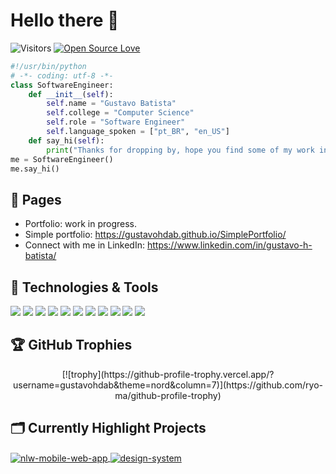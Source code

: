# Hello there 👋

![Visitors](https://visitor-badge.laobi.icu/badge?page_id=gustavohdab)
[![Open Source Love](https://badges.frapsoft.com/os/v1/open-source.svg?v=102)](https://github.com/ellerbrock/open-source-badge/)


```python
#!/usr/bin/python
# -*- coding: utf-8 -*-
class SoftwareEngineer:
    def __init__(self):
        self.name = "Gustavo Batista"
        self.college = "Computer Science"
        self.role = "Software Engineer"
        self.language_spoken = ["pt_BR", "en_US"]
    def say_hi(self):
        print("Thanks for dropping by, hope you find some of my work interesting.")
me = SoftwareEngineer()
me.say_hi()
```
## 📝 Pages

- Portfolio: work in progress.
- Simple portfolio: https://gustavohdab.github.io/SimplePortfolio/
- Connect with me in LinkedIn: https://www.linkedin.com/in/gustavo-h-batista/

## 🔧 Technologies & Tools

![](https://img.shields.io/badge/OS-Linux-informational?style=flat&logo=linux&logoColor=white&color=6aa6f8)
![](https://img.shields.io/badge/OS-Windows-informational?style=flat&logo=windows&logoColor=white&color=6aa6f8)
![](https://img.shields.io/badge/Editor-VS_Code-informational?style=flat&logo=visual-studio-code&logoColor=white&color=6aa6f8)
![](https://img.shields.io/badge/Code-Python-informational?style=flat&logo=python&logoColor=white&color=6aa6f8)
![](https://img.shields.io/badge/Code-JavaScript-informational?style=flat&logo=javascript&logoColor=white&color=6aa6f8)
![](https://img.shields.io/badge/Code-TypeScript-informational?style=flat&logo=typescript&logoColor=white&color=6aa6f8)
![](https://img.shields.io/badge/Code-React-informational?style=flat&logo=react&logoColor=white&color=6aa6f8)
![](https://img.shields.io/badge/Tools-SQL-informational?style=flat&logo=sql&logoColor=white&color=6aa6f8)
![](https://img.shields.io/badge/Tools-NodeJS-informational?style=flat&logo=nodejs&logoColor=white&color=6aa6f8)
![](https://img.shields.io/badge/Tools-HTML-informational?style=flat&logo=html&logoColor=white&color=6aa6f8)
![](https://img.shields.io/badge/Tools-CSS-informational?style=flat&logo=css&logoColor=white&color=6aa6f8)



<!-- ## &#x1f4c8; GitHub Stats
<a href="https://github.com/gustavohdab">
  <img align="center" src="https://github-readme-stats.vercel.app/api/top-langs/?username=gustavohdab&hide=c%2B%2B,c,matlab,assembly&title_color=6aa6f8&text_color=8a919a&icon_color=6aa6f8&bg_color=22272e" alt="Casual's GitHub Stats" />
</a>
<a href="https://github.com/gustavohdab">
  <img align="center" src="https://github-readme-stats.vercel.app/api?username=gustavohdab&show_icons=true&line_height=27&count_private=true&title_color=6aa6f8&text_color=8a919a&icon_color=6aa6f8&bg_color=22272e" alt="Casual's GitHub Stats" />
</a> -->

## 🏆 GitHub Trophies
<p align="center">
    [![trophy](https://github-profile-trophy.vercel.app/?username=gustavohdab&theme=nord&column=7)](https://github.com/ryo-ma/github-profile-trophy)
</p>    

## 🗂️ Currently Highlight Projects

<a href="https://github.com/gustavohdab/Nlw-e-sports-web-and-mobile-app">
  <img align="center" src="https://github-readme-stats.vercel.app/api/pin/?username=gustavohdab&repo=Nlw-esports-web-and-mobile-app&show_icons=true&line_height=27&title_color=6aa6f8&text_color=8a919a&icon_color=6aa6f8&bg_color=22272e" alt="nlw-mobile-web-app" />
</a>

<a href="https://github.com/gustavohdab/ignite-lab-design-system">
  <img align="center" src="https://github-readme-stats.vercel.app/api/pin/?username=gustavohdab&repo=ignite-lab-design-system&show_icons=true&line_height=27&title_color=6aa6f8&text_color=8a919a&icon_color=6aa6f8&bg_color=22272e" alt="design-system" />
</a>

<!-- ## 👨‍💻 This week, I spent my time on:
[![gustavo's wakatime stats](https://github-readme-stats.vercel.app/api/wakatime?username=gustavohdab&line_height=27&title_color=6aa6f8&text_color=8a919a&icon_color=6aa6f8&bg_color=22272e)](https://github.com/gustavohdab/github-readme-stats) -->
